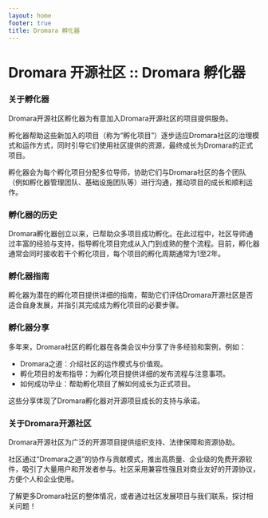 ```yaml
---
layout: home
footer: true
title: Dromara 孵化器
---
```

# Dromara 开源社区 :: Dromara 孵化器

### 关于孵化器

Dromara开源社区孵化器为有意加入Dromara开源社区的项目提供服务。

孵化器帮助这些新加入的项目（称为“孵化项目”）逐步适应Dromara社区的治理模式和运作方式，同时引导它们使用社区提供的资源，最终成长为Dromara的正式项目。

孵化器会为每个孵化项目分配多位导师，协助它们与Dromara社区的各个团队（例如孵化器管理团队、基础设施团队等）进行沟通，推动项目的成长和顺利运作。

### 孵化器的历史

Dromara孵化器创立以来，已帮助众多项目成功孵化。在此过程中，社区导师通过丰富的经验与支持，指导孵化项目完成从入门到成熟的整个流程。目前，孵化器通常会同时接收若干个孵化项目，每个项目的孵化周期通常为1至2年。

### 孵化器指南

孵化器为潜在的孵化项目提供详细的指南，帮助它们评估Dromara开源社区是否适合自身发展，并指引其完成成为孵化项目的必要步骤。

### 孵化器分享

多年来，Dromara社区的孵化器在各类会议中分享了许多经验和案例，例如：
* Dromara之道：介绍社区的运作模式与价值观。
* 孵化项目的发布指导：为孵化项目提供详细的发布流程与注意事项。
* 如何成功毕业：帮助孵化项目了解如何成长为正式项目。

这些分享体现了Dromara孵化器对开源项目成长的支持与承诺。

### 关于Dromara开源社区

Dromara开源社区为广泛的开源项目提供组织支持、法律保障和资源协助。

社区通过“Dromara之道”的协作与贡献模式，推出高质量、企业级的免费开源软件，吸引了大量用户和开发者参与。社区采用兼容性强且对商业友好的开源协议，方便个人和企业使用。

了解更多Dromara社区的整体情况，或者通过社区发展项目与我们联系，探讨相关问题！